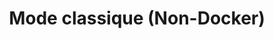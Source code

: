 ---
title: "Mode classique (Non-Docker)"
draft: false
weight: 2
type: docs
icon: mdi-wrench-outline
---